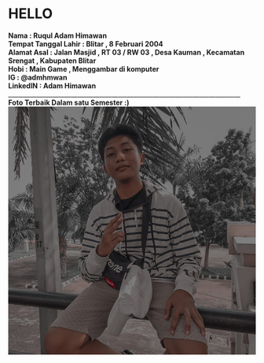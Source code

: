 # HELLO
**Nama : Ruqul Adam Himawan**<br>
**Tempat Tanggal Lahir : Blitar , 8 Februari 2004**<br>
**Alamat Asal : Jalan Masjid , RT 03 / RW 03 , Desa Kauman , Kecamatan Srengat , Kabupaten Blitar**<br>
**Hobi : Main Game , Menggambar di komputer**<br>
**IG : @admhmwan**<br>
**LinkedIN : Adam Himawan**<br>
__________________________________________________________________________ <br>
**Foto Terbaik Dalam satu Semester :)**
![Alt Text](https://github.com/adam033/HELLO/blob/master/Adam.jpeg)


